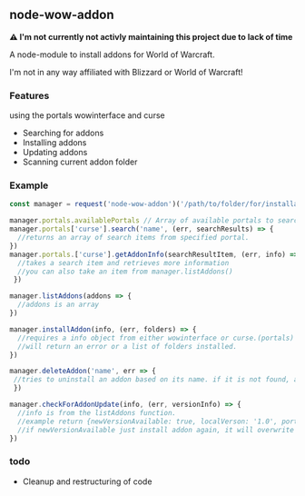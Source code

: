 ## node-wow-addon
**⚠ I'm not currently not activly maintaining this project due to lack of time**

A node-module to install addons for World of Warcraft.

I'm not in any way affiliated with Blizzard or World of Warcraft!

### Features
using the portals wowinterface and curse
* Searching for addons
* Installing addons
* Updating addons
* Scanning current addon folder

### Example
```javascript
const manager = request('node-wow-addon')('/path/to/folder/for/installation/of/addons')

manager.portals.availablePortals // Array of available portals to search from, 'wowinterface', 'curse'
manager.portals['curse'].search('name', (err, searchResults) => {
  //returns an array of search items from specified portal.
})
manager.portals.['curse'].getAddonInfo(searchResultItem, (err, info) => {
  //takes a search item and retrieves more information
  //you can also take an item from manager.listAddons()
 })

manager.listAddons(addons => {
  //addons is an array  
})

manager.installAddon(info, (err, folders) => {
  //requires a info object from either wowinterface or curse.(portals)
  //will return an error or a list of folders installed.
})

manager.deleteAddon('name', err => {
 //tries to uninstall an addon based on its name. if it is not found, and error will be returned
 })

manager.checkForAddonUpdate(info, (err, versionInfo) => {
  //info is from the listAddons function.
  //example return {newVersionAvailable: true, localVerson: '1.0', portalVersion: '2.0'}
  //if newVersionAvailable just install addon again, it will overwrite previous.
})
```

### todo
* Cleanup and restructuring of code
